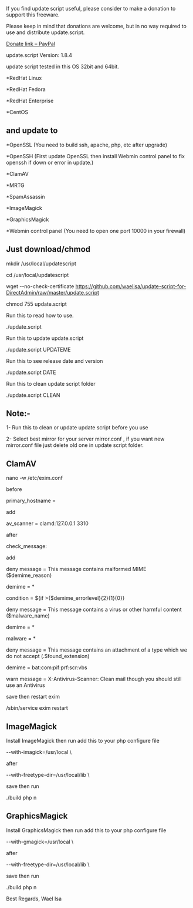 If you find update script useful, please consider to make a donation to support this freeware.

Please keep in mind that donations are welcome, but in no way required to use and distribute update.script.

[Donate link – PayPal](https://www.paypal.me/WaelIsa)


update.script Version: 1.8.4

update script tested in this OS 32bit and 64bit.

*RedHat Linux

*RedHat Fedora

*RedHat Enterprise

*CentOS

## and update to

*OpenSSL (You need to build ssh, apache, php, etc after upgrade)

*OpenSSH (First update OpenSSL then install Webmin control panel to fix openssh if down or error in update.)

*ClamAV

*MRTG

*SpamAssassin

*ImageMagick

*GraphicsMagick

*Webmin control panel (You need to open one port 10000 in your firewall)

## Just download/chmod

mkdir /usr/local/updatescript

cd /usr/local/updatescript

wget --no-check-certificate https://github.com/waelisa/update-script-for-DirectAdmin/raw/master/update.script

chmod 755 update.script

Run this to read how to use.

./update.script

Run this to update update.script

./update.script UPDATEME

Run this to see release date and version

./update.script DATE

Run this to clean update script folder

./update.script CLEAN


## Note:-

1- Run this to clean or update update script before you use

2- Select best mirror for your server mirror.conf , if you want new mirror.conf file just delete old one in update script folder.


## ClamAV

nano -w /etc/exim.conf

before

primary_hostname =

add

av_scanner = clamd:127.0.0.1 3310

after

check_message:

add

deny message = This message contains malformed MIME ($demime_reason)

demime = *

condition = ${if >{$demime_errorlevel}{2}{1}{0}}

deny message = This message contains a virus or other harmful content ($malware_name)

demime = *

malware = *

deny message = This message contains an attachment of a type which we do not accept (.$found_extension)

demime = bat:com:pif:prf:scr:vbs

warn message = X-Antivirus-Scanner: Clean mail though you should still use an Antivirus

save then restart exim

/sbin/service exim restart


## ImageMagick

Install ImageMagick then run add this to your php configure file

--with-imagick=/usr/local \

after

--with-freetype-dir=/usr/local/lib \

save then run

./build php n

## GraphicsMagick

Install GraphicsMagick then run add this to your php configure file

--with-gmagick=/usr/local \

after

--with-freetype-dir=/usr/local/lib \

save then run

./build php n


Best Regards,
Wael Isa
